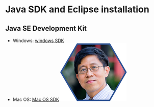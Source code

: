 # Java SDK and Eclipse installation
## Java SE Development Kit
* Windows: [windows SDK](https://www.oracle.com/technetwork/java/javase/downloads/jdk8-downloads-2133151.html)
* Mac OS: [Mac OS SDK](https://www.eclipse.org/downloads/download.php?file=/technology/epp/downloads/release/2019-06/R/eclipse-java-2019-06-R-win32-x86_64.zip)
![GitHub Logo](image/prof.png)
